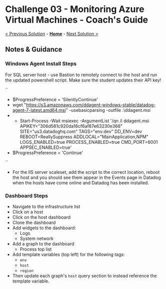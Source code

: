 # Challenge 03 - Monitoring Azure Virtual Machines - Coach's Guide 

[< Previous Solution](./Solution-02.md) - **[Home](./README.md)** - [Next Solution >](./Solution-04.md)

## Notes & Guidance

### Windows Agent Install Steps
For SQL server host - use Bastion to remotely connect to the host and run the updated powershell script. Make sure the student updates their API key!

``
- $ProgressPreference = 'SilentlyContinue' 
- wget "https://s3.amazonaws.com/ddagent-windows-stable/datadog-agent-7-latest.amd64.msi" -usebasicparsing -outfile .\ddagent.msi
- - Start-Process -Wait msiexec -ArgumentList '/qn /i ddagent.msi APIKEY="306d581c920da16cf6af87e63230e368" SITE="us3.datadoghq.com" TAGS="env:dev" DD_ENV=dev REBOOT=ReallySuppress ADDLOCAL="MainApplication,NPM" LOGS_ENABLED=true PROCESS_ENABLED=true CMD_PORT=6001 APPSEC_ENABLED=true'
- $ProgressPreference = 'Continue'

``

- For the IIS server scaleset, add the script to the correct location, reboot the host and you should see them appear in the Events page in Datadog when the hosts have come online and Datadog has been installed. 

### Dashboard Steps
* Navigate to the infrastructure list
* Click on a host
* Click on the host dashboard
* Clone the dashboard
* Add widgets to the dashboard:
  * Logs
  * System network
* Add a graph to the dashboard
  * Process top list
* Add template variables (top left) for the following tags:
  * `env`
  * `host`
  * `region`
* Then update each graph's `host` query section to instead reference the template variable. 
